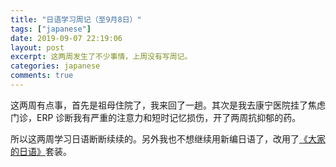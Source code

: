 ```yaml
---
title: "日语学习周记（至9月8日）"
tags: ["japanese"]
date: 2019-09-07 22:19:06
layout: post
excerpt: 这两周发生了不少事情，上周没有写周记。
categories: japanese
comments: true
---
```


这两周有点事，首先是祖母住院了，我来回了一趟。其次是我去康宁医院挂了焦虑门诊，ERP 诊断我有严重的注意力和短时记忆损伤，开了两周抗抑郁的药。

所以这两周学习日语断断续续的。另外我也不想继续用新编日语了，改用了[《大家的日语》](https://item.jd.com/12231196.html)套装。

